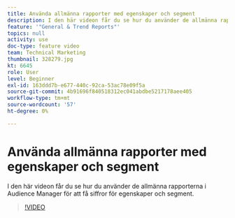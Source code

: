 ```yaml
---
title: Använda allmänna rapporter med egenskaper och segment
description: I den här videon får du se hur du använder de allmänna rapporterna i Audience Manager för att få siffror för egenskaper och segment.
feature: '"General & Trend Reports"'
topics: null
activity: use
doc-type: feature video
team: Technical Marketing
thumbnail: 328279.jpg
kt: 6645
role: User
level: Beginner
exl-id: 163ddd7b-e677-440c-92ca-53ac78e09f5a
source-git-commit: 4b91696f840518312ec041abdbe5217178aee405
workflow-type: tm+mt
source-wordcount: '57'
ht-degree: 0%

---
```


# Använda allmänna rapporter med egenskaper och segment

I den här videon får du se hur du använder de allmänna rapporterna i Audience Manager för att få siffror för egenskaper och segment.

>[!VIDEO](https://video.tv.adobe.com/v/328279/?quality=12&learn=on)
